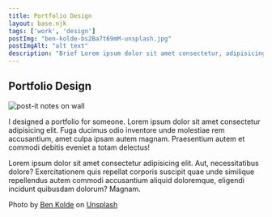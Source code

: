 ```yaml
---
title: Portfolio Design
layout: base.njk
tags: ['work', 'design']
postImg: "ben-kolde-bs2Ba7t69mM-unsplash.jpg"
postImgAlt: "alt text"
description: "Brief Lorem ipsum dolor sit amet consectetur, adipisicing elit. Reiciendis expedita fuga molestiae ullam magni. Velit. "
---
```

  <main>
    <section class="container">
      <h1>Portfolio Design</h1>
      <div class="featured-image">
        <img src="/images/ben-kolde-bs2Ba7t69mM-unsplash.jpg" alt="post-it notes on wall">
      </div>
      <p>I designed a portfolio for someone. Lorem ipsum dolor sit amet consectetur adipisicing elit. Fuga ducimus odio inventore unde molestiae rem accusantium, amet culpa ipsam autem magnam. Praesentium autem et commodi debitis eveniet a totam delectus!</p>
      <p>Lorem ipsum dolor sit amet consectetur adipisicing elit. Aut, necessitatibus dolore? Exercitationem quis repellat corporis suscipit quae unde similique repellendus autem commodi accusantium aliquid doloremque, eligendi incidunt quibusdam dolorum? Magnam.</p>
      <p>Photo by <a href="https://unsplash.com/@benkolde?utm_source=unsplash&utm_medium=referral&utm_content=creditCopyText">Ben Kolde</a> on <a href="https://unsplash.com/s/photos/design-portfolio?utm_source=unsplash&utm_medium=referral&utm_content=creditCopyText">Unsplash</a>
      </p>
    </section>
  </main>